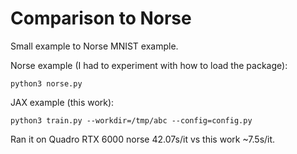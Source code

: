 # Comparison to Norse

Small example to Norse MNIST example.

Norse example (I had to experiment with how to load the package):
```
python3 norse.py
```

JAX example (this work):
```
python3 train.py --workdir=/tmp/abc --config=config.py
```

Ran it on Quadro RTX 6000 norse 42.07s/it vs this work ~7.5s/it.